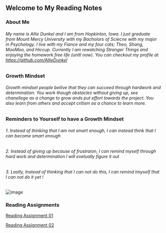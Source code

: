## Welcome to My Reading Notes 
### About Me
###### My name is Allie Dunkel and I am from Hopkinton, Iowa. I just graduate from Mount Mercy University with my Bacholors of Sciecne with my major in Psychology. I live with my Fiance and my four cats; Theo, Shang, MooMoo, and Hiccup. Currently I am rewatching Stranger Things and enjoying the homework free life (unitl now). You can checkout my profile at https://github.com/AllieDunkel 
###  Growth Mindset
###### Growth mindset people beilive that they can succeed through hardwork and determination. You work though obstacles without giving up, see chanellege as a change to grow ands put effort towards the project. You also learn from others and accept critism as a chance to learn more. 
### **Reminders to Yourself to have a Growth Mindset**
###### 1. Instead of thinking that I am not smart enough, I can instead think that I can become smart enough
###### 2. Instead of giving up because of frustraion, I can remind myself through hard work and determination I will evetually figure it out
###### 3. Lastly, Instead of thinking that I can not do this, I can remind tmyself that I can not do it _yet_ ! 
![image](https://user-images.githubusercontent.com/107425020/173414635-cffbf977-c5e5-4ee2-8a46-4202aad38d78.png)
### Reading Assignments
[Reading Assignment 01](Reading01.md)

[Reading Assignment 02](Reading02.md)
